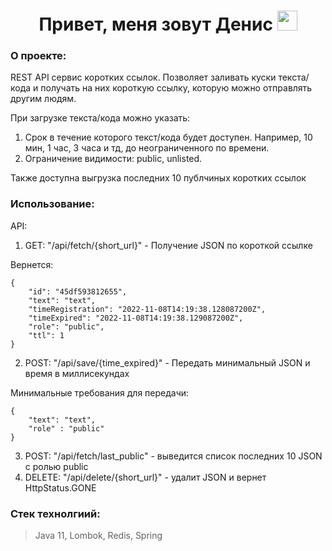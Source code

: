 <h1 align="center">Привет, меня зовут Денис</a> 
<img src="https://github.com/blackcater/blackcater/raw/main/images/Hi.gif" height="32"/></h1>

### О проекте: ###
REST API сервис коротких ссылок. Позволяет заливать куски текста/кода и получать на них короткую ссылку, которую можно отправлять другим людям.

При загрузке текста/кода можно указать:
1. Срок в течение которого текст/кода будет доступен. Например, 10 мин, 1 час, 3 часа и тд, до неограниченного по времени.
2. Ограничение видимости: public, unlisted.

Также доступна выгрузка последних 10 публчиных коротких ссылок

### Использование: ###
API:
1. GET: "/api/fetch/{short_url}" - Получение JSON по короткой ссылке

Вернется: 
```
{
    "id": "45df593812655",
    "text": "text",
    "timeRegistration": "2022-11-08T14:19:38.128087200Z",
    "timeExpired": "2022-11-08T14:19:38.129087200Z",
    "role": "public",
    "ttl": 1
}
```
2. POST: "/api/save/{time_expired}" - Передать минимальный JSON и время в миллисекундах

Минимальные требования для передачи:
```
{
    "text": "text",
    "role" : "public"
}
```
3. POST: "/api/fetch/last_public" - выведится список последних 10 JSON с ролью public
4. DELETE: "/api/delete/{short_url}" - удалит JSON и вернет HttpStatus.GONE

### Стек технолгиий: ###
> Java 11, Lombok, Redis, Spring
